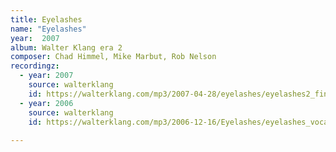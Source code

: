 ```yaml
---
title: Eyelashes
name: "Eyelashes"
year:  2007
album: Walter Klang era 2
composer: Chad Himmel, Mike Marbut, Rob Nelson
recordingz:
  - year: 2007
    source: walterklang
    id: https://walterklang.com/mp3/2007-04-28/eyelashes/eyelashes2_final.mp3
  - year: 2006
    source: walterklang
    id: https://walterklang.com/mp3/2006-12-16/Eyelashes/eyelashes_vocals.mp3
 
---
```


